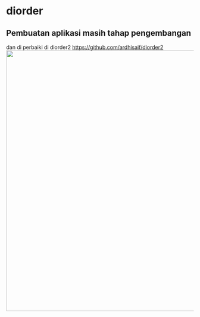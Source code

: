# diorder
## Pembuatan aplikasi masih tahap pengembangan
dan di perbaiki di diorder2 https://github.com/ardhisaif/diorder2
<img src="https://github.com/ardhisaif/diorder/blob/main/CV%20-%202%20%E2%80%93%208.png" width="700"  />
